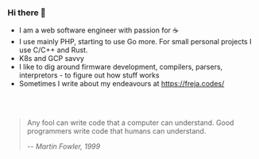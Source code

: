 ### Hi there 👋

- I am a web software engineer with passion for ☕
- I use mainly PHP, starting to use Go more. For small personal projects I use C/C++ and Rust.
- K8s and GCP savvy
- I like to dig around firmware development, compilers, parsers, interpretors - to figure out how stuff works
- Sometimes I write about my endeavours at <https://freja.codes/>

<br><br>

> Any fool can write code that a computer can understand. Good programmers write code that humans can understand. 
>
> -- <cite>Martin Fowler, 1999</cite>
